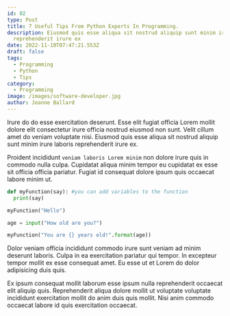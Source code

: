 ```yaml
---
id: 02
type: Post
title: 7 Useful Tips From Python Experts In Programming.
description: Eiusmod quis esse aliqua sit nostrud aliquip sunt minim irure laboris
  reprehenderit irure ex
date: 2022-11-10T07:47:21.553Z
draft: false
tags:
  - Programming
  - Python
  - Tips
category:
  - Programming
image: /images/software-developer.jpg
author: Jeanne Ballard
---
```

Irure do do esse exercitation deserunt. Esse elit fugiat officia Lorem mollit dolore elit consectetur irure officia nostrud eiusmod non sunt. Velit cillum amet do veniam voluptate nisi. Eiusmod quis esse aliqua sit nostrud aliquip sunt minim irure laboris reprehenderit irure ex.

Proident incididunt `veniam laboris Lorem minim` non dolore irure quis in commodo nulla culpa. Cupidatat aliqua minim tempor eu cupidatat ex esse sit officia officia pariatur. Fugiat id consequat dolore ipsum quis occaecat labore minim ut.

```python
def myFunction(say): #you can add variables to the function
  print(say)

myFunction("Hello")

age = input("How old are you?")

myFunction("You are {} years old!".format(age))
```

Dolor veniam officia incididunt commodo irure sunt veniam ad minim deserunt laboris. Culpa in ea exercitation pariatur qui tempor. In excepteur tempor mollit ex esse consequat amet. Eu esse ut et Lorem do dolor adipisicing duis quis.

Ex ipsum consequat mollit laborum esse ipsum nulla reprehenderit occaecat elit aliquip quis. Reprehenderit aliqua dolore mollit ut voluptate voluptate incididunt exercitation mollit do anim duis quis mollit. Nisi anim commodo occaecat labore id quis exercitation occaecat.